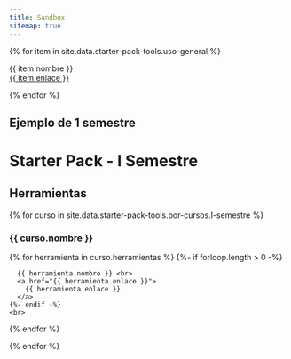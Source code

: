 ```yaml
---
title: Sandbox
sitemap: true
---
```


{% for item in site.data.starter-pack-tools.uso-general %}

{{ item.nombre }} <br>
<a href="{{ item.enlace }}">
  {{ item.enlace }}
</a>


{% endfor %}


<h2>Ejemplo de 1 semestre</h2>

# Starter Pack - I Semestre
## Herramientas

{% for curso in site.data.starter-pack-tools.por-cursos.I-semestre %}

### {{ curso.nombre }}

  {% for herramienta in curso.herramientas %}
    {%- if forloop.length > 0 -%}

      {{ herramienta.nombre }} <br>
      <a href="{{ herramienta.enlace }}">
        {{ herramienta.enlace }}
      </a>
    {%- endif -%}
    <br>


  {% endfor %}


{% endfor %}

